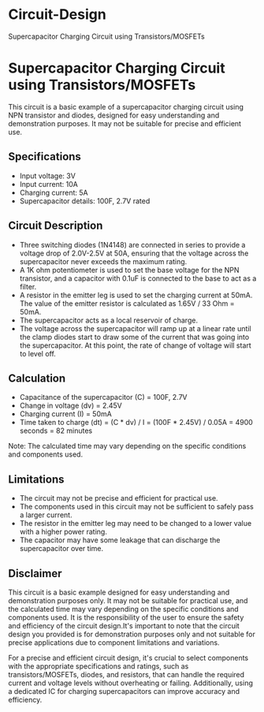 # Circuit-Design
Supercapacitor Charging Circuit using Transistors/MOSFETs


Supercapacitor Charging Circuit using Transistors/MOSFETs
=========================================================

This circuit is a basic example of a supercapacitor charging circuit using NPN transistor and diodes, designed for easy understanding and demonstration purposes. It may not be suitable for precise and efficient use.

Specifications
--------------
- Input voltage: 3V
- Input current: 10A
- Charging current: 5A
- Supercapacitor details: 100F, 2.7V rated

Circuit Description
-------------------
- Three switching diodes (1N4148) are connected in series to provide a voltage drop of 2.0V-2.5V at 50A, ensuring that the voltage across the supercapacitor never exceeds the maximum rating.
- A 1K ohm potentiometer is used to set the base voltage for the NPN transistor, and a capacitor with 0.1uF is connected to the base to act as a filter.
- A resistor in the emitter leg is used to set the charging current at 50mA. The value of the emitter resistor is calculated as 1.65V / 33 Ohm = 50mA.
- The supercapacitor acts as a local reservoir of charge.
- The voltage across the supercapacitor will ramp up at a linear rate until the clamp diodes start to draw some of the current that was going into the supercapacitor. At this point, the rate of change of voltage will start to level off.

Calculation
-----------
- Capacitance of the supercapacitor (C) = 100F, 2.7V
- Change in voltage (dv) = 2.45V
- Charging current (I) = 50mA
- Time taken to charge (dt) = (C * dv) / I = (100F * 2.45V) / 0.05A = 4900 seconds = 82 minutes

Note: The calculated time may vary depending on the specific conditions and components used.

Limitations
-----------
- The circuit may not be precise and efficient for practical use.
- The components used in this circuit may not be sufficient to safely pass a larger current.
- The resistor in the emitter leg may need to be changed to a lower value with a higher power rating.
- The capacitor may have some leakage that can discharge the supercapacitor over time.

Disclaimer
----------
This circuit is a basic example designed for easy understanding and demonstration purposes only. It may not be suitable for practical use, and the calculated time may vary depending on the specific conditions and components used. It is the responsibility of the user to ensure the safety and efficiency of the circuit design.It's important to note that the circuit design you provided is for demonstration purposes only and not suitable for precise applications due to component limitations and variations.

For a precise and efficient circuit design, it's crucial to select components with the appropriate specifications and ratings, such as transistors/MOSFETs, diodes, and resistors, that can handle the required current and voltage levels without overheating or failing. Additionally, using a dedicated IC for charging supercapacitors can improve accuracy and efficiency.

